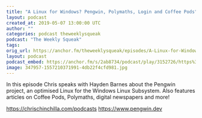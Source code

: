 ```yaml
---
title: "A Linux for Windows? Pengwin, Polymaths, Login and Coffee Pods"
layout: podcast
created_at: 2019-05-07 13:00:00 UTC
author: ""
categories: podcast theweeklysqueak
podcast: "The Weekly Squeak"
tags:
orig_url: https://anchor.fm/theweeklysqueak/episodes/A-Linux-for-Windows--Pengwin--Polymaths--Login-and-Coffee-Pods-e3uncm
layout: podcast
podcast_embed: https://anchor.fm/s/2ab8734/podcast/play/3152726/https%3A%2F%2Fd3ctxlq1ktw2nl.cloudfront.net%2Fstaging%2F2019-4-6%2F14159766-44100-2-f39b7708bf6d3.m4a
image: 347957-1557210371991-4db22f4cfd981.jpg
---
```

In this episode Chris speaks with Hayden Barnes about the Pengwin project, an optimised Linux for the Windows Linux Subsystem. Also features articles on Coffee Pods, Polymaths, digital newspapers and more!

https://chrischinchilla.com/podcasts
https://www.pengwin.dev